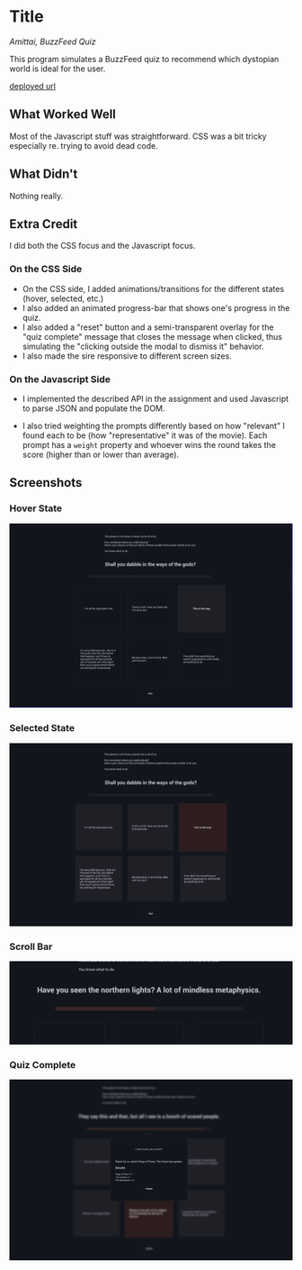 # Title

*Amittai, BuzzFeed Quiz*

This program simulates a BuzzFeed quiz to recommend which dystopian world
is ideal for the user.

[deployed url](https://quizzical-8tlk.onrender.com/)

## What Worked Well

Most of the Javascript stuff was straightforward.
CSS was a bit tricky especially re. trying to avoid dead code.


## What Didn't

Nothing really.  

## Extra Credit

I did both the CSS focus and the Javascript focus.

### On the CSS Side

- On the CSS side, I added animations/transitions for the
  different states (hover, selected, etc.)
- I also added an animated progress-bar that shows one's progress in the quiz.
- I also added a "reset" button and a semi-transparent overlay for the
  "quiz complete" message that closes the message when clicked,
  thus simulating the "clicking outside the modal to dismiss it" behavior.
- I also made the sire responsive to different screen sizes.

### On the Javascript Side

- I implemented the described API in the assignment and used Javascript
  to parse JSON and populate the DOM.

- I also tried weighting the prompts differently based on how "relevant"
  I found each to be (how "representative" it was of the movie).
  Each prompt has a `weight` property and whoever wins the round
  takes the score (higher than or lower than average).

## Screenshots


### Hover State

![Hover State](assets/images/hover.png)

### Selected State

![Selected State](assets/images/selected.png)

### Scroll Bar

![Scroll Bar](assets/images/scroll-bar.png)

### Quiz Complete

![Quiz Complete](assets/images/quiz-complete.png)
